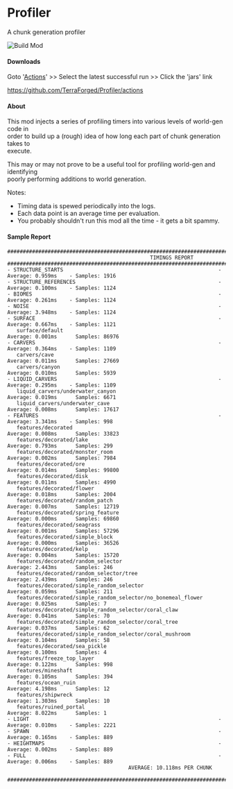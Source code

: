 # Profiler
A chunk generation profiler

![Build Mod](https://github.com/TerraForged/Profiler/workflows/Build%20Mod/badge.svg)

#### Downloads
Goto '[Actions](https://github.com/TerraForged/Profiler/actions)' \>\> Select the latest successful run \>\> Click the 'jars' link

https://github.com/TerraForged/Profiler/actions

#### About
This mod injects a series of profiling timers into various levels of world-gen code in  
order to build up a (rough) idea of how long each part of chunk generation takes to  
execute.

This may or may not prove to be a useful tool for profiling world-gen and identifying  
poorly performing additions to world generation.

Notes:
- Timing data is spewed periodically into the logs.
- Each data point is an average time per evaluation.
- You probably shouldn't run this mod all the time - it gets a bit spammy.

#### Sample Report
```
##########################################################################################################
                                              TIMINGS REPORT
##########################################################################################################
- STRUCTURE_STARTS                                                  - Average: 0.959ms    - Samples: 1916
- STRUCTURE_REFERENCES                                              - Average: 0.100ms    - Samples: 1124
- BIOMES                                                            - Average: 0.261ms    - Samples: 1124
- NOISE                                                             - Average: 3.948ms    - Samples: 1124
- SURFACE                                                           - Average: 0.667ms    - Samples: 1121
   surface/default                                                    Average: 0.001ms      Samples: 86976
- CARVERS                                                           - Average: 0.364ms    - Samples: 1109
   carvers/cave                                                       Average: 0.011ms      Samples: 27669
   carvers/canyon                                                     Average: 0.010ms      Samples: 5939
- LIQUID_CARVERS                                                    - Average: 0.295ms    - Samples: 1109
   liquid_carvers/underwater_canyon                                   Average: 0.019ms      Samples: 6671
   liquid_carvers/underwater_cave                                     Average: 0.008ms      Samples: 17617
- FEATURES                                                          - Average: 3.341ms    - Samples: 998
   features/decorated                                                 Average: 0.008ms      Samples: 33823
   features/decorated/lake                                            Average: 0.793ms      Samples: 299
   features/decorated/monster_room                                    Average: 0.002ms      Samples: 7984
   features/decorated/ore                                             Average: 0.014ms      Samples: 99800
   features/decorated/disk                                            Average: 0.011ms      Samples: 4990
   features/decorated/flower                                          Average: 0.018ms      Samples: 2004
   features/decorated/random_patch                                    Average: 0.007ms      Samples: 12719
   features/decorated/spring_feature                                  Average: 0.000ms      Samples: 69860
   features/decorated/seagrass                                        Average: 0.001ms      Samples: 57296
   features/decorated/simple_block                                    Average: 0.000ms      Samples: 36526
   features/decorated/kelp                                            Average: 0.004ms      Samples: 15720
   features/decorated/random_selector                                 Average: 2.443ms      Samples: 246
   features/decorated/random_selector/tree                            Average: 2.439ms      Samples: 246
   features/decorated/simple_random_selector                          Average: 0.059ms      Samples: 211
   features/decorated/simple_random_selector/no_bonemeal_flower       Average: 0.025ms      Samples: 7
   features/decorated/simple_random_selector/coral_claw               Average: 0.041ms      Samples: 70
   features/decorated/simple_random_selector/coral_tree               Average: 0.037ms      Samples: 62
   features/decorated/simple_random_selector/coral_mushroom           Average: 0.104ms      Samples: 58
   features/decorated/sea_pickle                                      Average: 0.100ms      Samples: 4
   features/freeze_top_layer                                          Average: 0.122ms      Samples: 998
   features/mineshaft                                                 Average: 0.105ms      Samples: 394
   features/ocean_ruin                                                Average: 4.198ms      Samples: 12
   features/shipwreck                                                 Average: 1.303ms      Samples: 10
   features/ruined_portal                                             Average: 8.022ms      Samples: 1
- LIGHT                                                             - Average: 0.010ms    - Samples: 2221
- SPAWN                                                             - Average: 0.165ms    - Samples: 889
- HEIGHTMAPS                                                        - Average: 0.002ms    - Samples: 889
- FULL                                                              - Average: 0.006ms    - Samples: 889
                                       AVERAGE: 10.118ms PER CHUNK

##########################################################################################################
```

